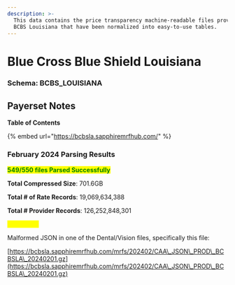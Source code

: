 ```yaml
---
description: >-
  This data contains the price transparency machine-readable files provided by
  BCBS Louisiana that have been normalized into easy-to-use tables.
---
```


# Blue Cross Blue Shield Louisiana

### Schema: BCBS\_LOUISIANA

## Payerset Notes

**Table of Contents**&#x20;

{% embed url="https://bcbsla.sapphiremrfhub.com/" %}

### February 2024 Parsing Results

<mark style="color:green;">**549/550 files Parsed Successfully**</mark>

**Total Compressed Size**: 701.6GB

**Total # of Rate Records**: 19,069,634,388

**Total # Provider Records**: 126,252,848,301

<mark style="color:yellow;">**File Issues**</mark>

Malformed JSON in one of the Dental/Vision files, specifically this file:

[https://bcbsla.sapphiremrfhub.com/mrfs/202402/CAA\_JSON\_PROD\_BCBSLA\_20240201.gz](https://bcbsla.sapphiremrfhub.com/mrfs/202402/CAA\_JSON\_PROD\_BCBSLA\_20240201.gz)
